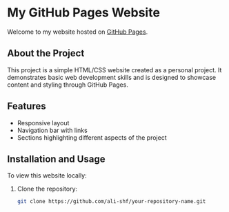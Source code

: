 # My GitHub Pages Website

Welcome to my website hosted on [GitHub Pages](https://ali-shf.github.io/).

## About the Project
This project is a simple HTML/CSS website created as a personal project. It demonstrates basic web development skills and is designed to showcase content and styling through GitHub Pages.

## Features
- Responsive layout
- Navigation bar with links
- Sections highlighting different aspects of the project

## Installation and Usage
To view this website locally:
1. Clone the repository: 
   ```bash
   git clone https://github.com/ali-shf/your-repository-name.git
